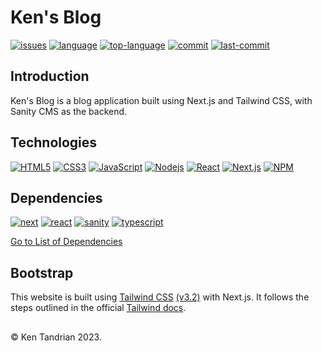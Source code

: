 # Ken's Blog
[![issues](https://img.shields.io/github/issues/KenTandrian/sanity-v3-blog)](https://github.com/KenTandrian/sanity-v3-blog/issues)
[![language](https://img.shields.io/github/languages/count/KenTandrian/sanity-v3-blog)](https://github.com/KenTandrian/sanity-v3-blog/search?l=javascript)
[![top-language](https://img.shields.io/github/languages/top/KenTandrian/sanity-v3-blog)](https://github.com/KenTandrian/sanity-v3-blog/search?l=javascript)
[![commit](https://img.shields.io/github/commit-activity/m/KenTandrian/sanity-v3-blog)](https://github.com/KenTandrian/sanity-v3-blog/commits/main)
[![last-commit](https://img.shields.io/github/last-commit/KenTandrian/sanity-v3-blog)](https://github.com/KenTandrian/sanity-v3-blog/commits/main)

## Introduction
Ken's Blog is a blog application built using Next.js and Tailwind CSS, with Sanity CMS as the backend.

## Technologies
[![HTML5](https://img.shields.io/badge/-HTML5-black?style=for-the-badge&logo=html5&logoColor=orange)](https://github.com/KenTandrian?tab=repositories&language=html)
[![CSS3](https://img.shields.io/badge/-CSS3-black?style=for-the-badge&logo=css3&logoColor=blue)](https://github.com/KenTandrian?tab=repositories&language=css)
[![JavaScript](https://img.shields.io/badge/-JavaScript-black?style=for-the-badge&logo=javascript)](https://github.com/KenTandrian?tab=repositories&language=javascript)
[![Nodejs](https://img.shields.io/badge/-Nodejs-black?style=for-the-badge&logo=Node.js)](https://github.com/KenTandrian?tab=repositories&language=javascript)
[![React](https://img.shields.io/badge/-React-black?style=for-the-badge&logo=react)](https://github.com/KenTandrian?tab=repositories&language=javascript)
[![Next.js](https://img.shields.io/badge/-Next.js-black?style=for-the-badge&logo=Next.js)](https://github.com/KenTandrian?tab=repositories)
[![NPM](https://img.shields.io/badge/NPM-%23000000.svg?style=for-the-badge&logo=npm)](https://github.com/KenTandrian?tab=repositories)

## Dependencies
[![next](https://img.shields.io/github/package-json/dependency-version/KenTandrian/sanity-v3-blog/next)](https://www.npmjs.com/package/next)
[![react](https://img.shields.io/github/package-json/dependency-version/KenTandrian/sanity-v3-blog/react)](https://www.npmjs.com/package/react)
[![sanity](https://img.shields.io/github/package-json/dependency-version/KenTandrian/sanity-v3-blog/sanity)](https://www.npmjs.com/package/sanity)
[![typescript](https://img.shields.io/github/package-json/dependency-version/KenTandrian/sanity-v3-blog/dev/typescript)](https://www.npmjs.com/package/typescript)

[Go to List of Dependencies](https://github.com/KenTandrian/sanity-v3-blog/network/dependencies)

## Bootstrap
This website is built using [Tailwind CSS](https://tailwindcss.com/) [(v3.2)](https://tailwindcss.com/blog/tailwindcss-v3-2) with Next.js. It follows the steps outlined in the official [Tailwind docs](https://tailwindcss.com/docs/guides/nextjs).

## 
&#169; Ken Tandrian 2023.
